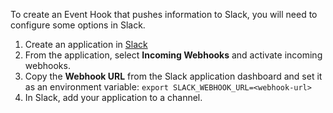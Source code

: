 To create an Event Hook that pushes information to Slack, you will need to configure some options in Slack.

1. Create an application in [Slack](https://api.slack.com/apps?new_app=1)
2. From the application, select **Incoming Webhooks** and activate incoming webhooks.
3. Copy the **Webhook URL** from the Slack application dashboard and set it as an environment variable: 
    `export SLACK_WEBHOOK_URL=<webhook-url>`
4. In Slack, add your application to a channel.

